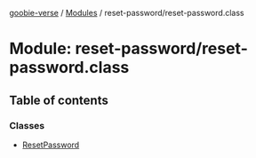 [goobie-verse](../README.md) / [Modules](../modules.md) / reset-password/reset-password.class

# Module: reset-password/reset-password.class

## Table of contents

### Classes

- [ResetPassword](../classes/reset_password_reset_password_class.ResetPassword.md)
